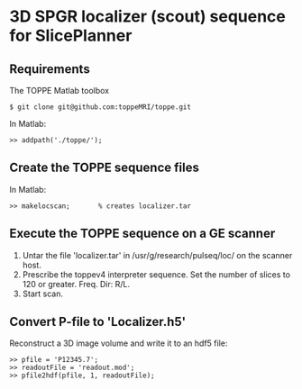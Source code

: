 # 3D SPGR localizer (scout) sequence for SlicePlanner


## Requirements

The TOPPE Matlab toolbox

```
$ git clone git@github.com:toppeMRI/toppe.git
```

In Matlab:
```
>> addpath('./toppe/');
```

## Create the TOPPE sequence files

In Matlab:
```
>> makelocscan;       % creates localizer.tar
```

## Execute the TOPPE sequence on a GE scanner

1. Untar the file 'localizer.tar' in /usr/g/research/pulseq/loc/ on the scanner host.
2. Prescribe the toppev4 interpreter sequence. Set the number of slices to 120 or greater. Freq. Dir: R/L.
3. Start scan.

## Convert P-file to 'Localizer.h5'

Reconstruct a 3D image volume and write it to an hdf5 file:

```
>> pfile = 'P12345.7';
>> readoutFile = 'readout.mod';
>> pfile2hdf(pfile, 1, readoutFile);  
```



